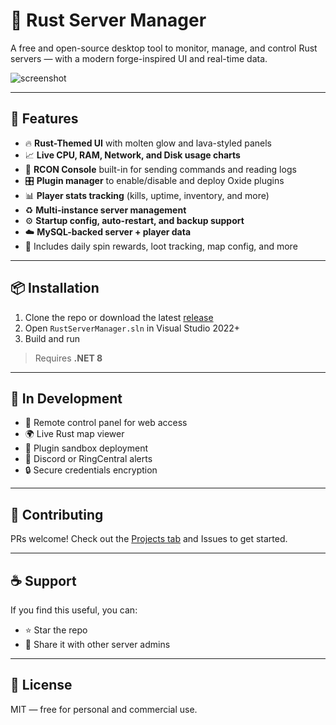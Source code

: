 # 🔧 Rust Server Manager

A free and open-source desktop tool to monitor, manage, and control Rust servers — with a modern forge-inspired UI and real-time data.

![screenshot](Assets/screenshot.png)

---

## 🚀 Features

- 🔥 **Rust-Themed UI** with molten glow and lava-styled panels
- 📈 **Live CPU, RAM, Network, and Disk usage charts**
- 💬 **RCON Console** built-in for sending commands and reading logs
- 🎛️ **Plugin manager** to enable/disable and deploy Oxide plugins
- 📊 **Player stats tracking** (kills, uptime, inventory, and more)
- ♻️ **Multi-instance server management**
- ⚙️ **Startup config, auto-restart, and backup support**
- ☁️ **MySQL-backed server + player data**
- 💾 Includes daily spin rewards, loot tracking, map config, and more

---

## 📦 Installation

1. Clone the repo or download the latest [release](https://github.com/remathes/RustServerManager/releases)
2. Open `RustServerManager.sln` in Visual Studio 2022+
3. Build and run

> Requires **.NET 8**

---

## 🧪 In Development

- 🔄 Remote control panel for web access
- 🌍 Live Rust map viewer
- 🎯 Plugin sandbox deployment
- 🔔 Discord or RingCentral alerts
- 🔒 Secure credentials encryption

---

## 🤝 Contributing

PRs welcome! Check out the [Projects tab](https://github.com/remathes/RustServerManager/projects) and Issues to get started.

---

## ☕ Support

If you find this useful, you can:

- ⭐ Star the repo
- 💬 Share it with other server admins

---

## 📜 License

MIT — free for personal and commercial use.
